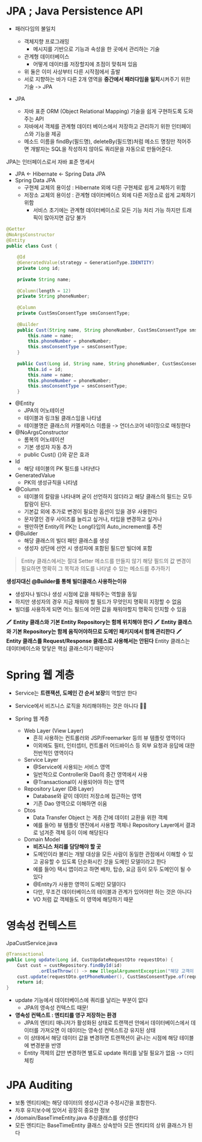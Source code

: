 # JPA ; Java Persistence API

- 패러다임의 불일치
	- 객체지향 프로그래밍
		- 메시지를 기반으로 기능과 속성을 한 곳에서 관리하는 기술
	- 관계형 데이터베이스
		- 어떻게 데이터를 저장할지에 초점이 맞춰져 있음
	- 위 둘은 이미 사상부터 다른 시작점에서 출발
	- 서로 지향하는 바가 다른 2개 영역을 **중간에서 패러다임을 일치**시켜주기 위한 기술 -> JPA

- JPA
	- 자바 표준 ORM (Object Relational Mapping) 기술을 쉽게 구현하도록 도와주는 API
	- 자바에서 객체를 관계형 데이터 베이스에서 저장하고 관리하기 위한 인터페이스와 기능을 제공
	- 메소드 이름을 findBy(필드명), deleteBy(필드명)처럼 메소드 명칭만 적어주면 개발자는 SQL을 작성하지 않아도 쿼리문을 자동으로 만들어준다.

JPA는 인터페이스로서 자바 표준 명세서
- JPA <- Hibernate <- Spring Data JPA
- Spring Data JPA
	- 구현체 교체의 용이성 : Hibernate 외에 다른 구현체로 쉽게 교체하기 위함
	- 저장소 교체의 용이성 : 관계형 데이터베이스 외에 다른 저장소로 쉽게 교체하기 위함
		- 서비스 초기에는 관계형 데이터베이스로 모든 기능 처리 가능 하지만 트래픽이 많아지면 감당 불가


~~~java
@Getter  
@NoArgsConstructor  
@Entity  
public class Cust {  
  
    @Id  
    @GeneratedValue(strategy = GenerationType.IDENTITY)  
    private Long id;  
  
    private String name;  
  
    @Column(length = 12)  
    private String phoneNumber;  
  
    @Column  
    private CustSmsConsentType smsConsentType;  
  
    @Builder  
    public Cust(String name, String phoneNumber, CustSmsConsentType smsConsentType) {  
        this.name = name;  
        this.phoneNumber = phoneNumber;  
        this.smsConsentType = smsConsentType;  
    }  
  
    public Cust(Long id, String name, String phoneNumber, CustSmsConsentType smsConsentType) {  
        this.id = id;  
        this.name = name;  
        this.phoneNumber = phoneNumber;  
        this.smsConsentType = smsConsentType;  
    }
~~~
- @Entity
	- JPA의 어노테이션
	- 테이블과 링크될 클래스임을 나타냄
	- 테이블명은 클래스의 카멜케이스 이름을 -> 언더스코어 네이밍으로 매칭한다
- @NoArgsConstructor
	- 롬복의 어노테이션
	- 기본 생성자 자동 추가
	- public Cust() {}와 같은 효과
- Id
	- 해당 테이블의 PK 필드를 나타낸다
- GeneratedValue
	- PK의 생성규칙을 나타냄
- @Column
	- 테이블의 칼람을 나타내며 굳이 선언하지 않더라고 해당 클래스의 필드는 모두 칼람이 된다.
	- 기본값 외에 추가로 변경이 필요한 옵션이 있을 경우 사용한다
	- 문자열인 경우 사이즈를 늘리고 싶거나, 타입을 변경하고 싶거나 
	- 웬만하면 Entity의 PK는 Long타입의 Auto_increment를 추천
- @Builder
	- 해당 클래스의 빌더 패턴 클래스를 생성
	- 생성자 상단에 선언 시 생성자에 포함된 필드만 빌더에 포함

> Entity 클래스에서는 절대 Setter 메소드를 만들지 않기
> 해당 필드의 값 변경이 필요하면 명확히 그 목적과 의도를 나타낼 수 있는 메소드를 추가하기

**생성자대신 @Builder를 통해 빌더클래스 사용하는이유**
- 생성자나 빌더나 생성 시점에 값을 채워주는 역할을 동일
- 하지만 생성자의 경우 지금 채워야 할 필드가 무엇인지 명확히 지정할 수 없음
- 빌더를 사용하게 되면 어느 필드에 어떤 값을 채워야할지 명확히 인지할 수 있음


🖍️ **Entity 클래스와 기본 Entity Repository는 함께 위치해야 한다**
🖍️ **Entity 클래스와 기본 Repository는 함께 움직어야하므로 도메인 패키지에서 함께 관리한다**
🖍️ **Entity 클래스를 Request/Response 클래스로 사용해서는 안된다**
Entity 클래스는 데이터베이스와 맞닿은 핵심 클래스이기 때문이다

# Spring 웹 계층
- Service는 **트랜잭션, 도메인 간 순서 보장**의 역할만 한다
- Service에서 비즈니스 로직을 처리해야하는 것은 아니다 🙅‍♀️

- Spring 웹 계층
	- Web Layer (View Layer)
		- 흔히 사용하는 컨트롤러와 JSP/Freemarker 등의 뷰 템플릿 영역이다
		- 이외에도 필터, 인터셉터, 컨트롤러 어드바이스 등 외부 요청과 응답에 대한 전반적인 영역이다
	- Service Layer
		- @Service에 사용되는 서비스 영역
		- 일반적으로 Controller와 Dao의 중간 영역에서 사용
		- @Transactional이 사용되어야 하는 영역
	- Repository Layer (DB Layer)
		- Database와 같이 데이터 저장소에 접근하는 영역
		- 기존 Dao 영역으로 이해하면 쉬움
	- Dtos
		- Data Transfer Object 는 게층 간에 데이터 교환을 위한 객체
		- 예를 들어) 뷰 템플릿 엔진에서 사용할 객체나 Repository Layer에서 결과로 넘겨준 객체 등이 이에 해당된다
	- Domain Model
		- **비즈니스 처리를 담당해야 할 곳**
		- 도메인이라 불리는 개발 대상을 모든 사람이 동일한 관점에서 이해할 수 있고 공유할 수 있도록 단순화시킨 것을 도메인 모델이라고 한다
		- 예를 들어) 택시 앱이라고 하면 배차, 탑승, 요금 등이 모두 도메인이 될 수 있다
		- @Entity가 사용한 영역이 도메인 모델이다
		- 다만, 무조건 데이터베이스의 테이블과 관계가 있어야만 하는 것은 아니다
		- VO 처럼 값 객체들도 이 영역에 해당하기 때문


# 영속성 컨텍스트
JpaCustService.java
```java
@Transactional  
public Long update(Long id, CustUpdateRequestDto requestDto) {  
    Cust cust = custRepository.findById(id)  
            .orElseThrow(() -> new IllegalArgumentException("해당 고객이 없습니다. id = " + id));  
    cust.update(requestDto.getPhoneNumber(), CustSmsConsentType.of(requestDto.getSmsConsentType()));  
    return id;  
}
```
- update 기능에서 데이터베이스에 쿼리를 날리는 부분이 없다
	- JPA의 영속성 컨텍스트 때문!
- **영속성 컨텍스트 : 엔티티를 영구 저장하는 환경**
	- JPA의 엔티티 매니저가 활성화된 상태로 트랜잭션 안에서 데이터베이스에서 데이터를 가져오면 이 데이터는 영속성 컨텍스트강 유지된 상태
	- 이 상태에서 해당 데이터 값을 변경하면 트랜잭션이 긑나는 시점에 해당 테이블에 변경분을 반영
	- Entity 객체의 값만 변경하면 별도로 update 쿼리를 날릴 필요가 없음 -> 더티체킹

# JPA Auditing
- 보통 엔티티에는 해당 데이터의 생성시간과 수정시간을 포함한다.
- 차후 유지보수에 있어서 굉장히 중요한 정보
- /domain/BaseTimeEntity.java 추상클래스를 생성한다
- 모든 엔티티는 BaseTimeEntity 클래스 상속받아 모든 엔티티의 상위 클래스가 된다